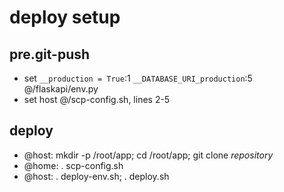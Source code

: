 # deploy setup

## pre.git-push
  - set `__production = True`:1  `__DATABASE_URI_production`:5 @/flaskapi/env.py
  - set host @/scp-config.sh, lines 2-5

## deploy
  - @host: mkdir -p /root/app; cd /root/app; git clone _repository_
  - @home: . scp-config.sh
  - @host: . deploy-env.sh; . deploy.sh
